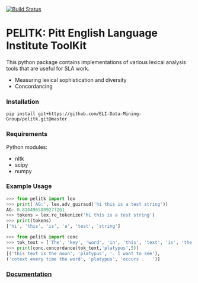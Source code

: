 [![Build Status](https://travis-ci.org/ELI-Data-Mining-Group/pelitk.svg?branch=master)](https://travis-ci.org/ELI-Data-Mining-Group/pelitk)
# PELITK: Pitt English Language Institute ToolKit
This python package contains implementations of various lexical analysis tools that are useful for SLA work.

- Measuring lexical sophistication and diversity
- Concordancing

### Installation
`pip install git+https://github.com/ELI-Data-Mining-Group/pelitk.git@master`


### Requirements
Python modules:
- nltk
- scipy
- numpy


### Example Usage
```python
>>> from pelitk import lex
>>> print('AG:', lex.adv_guiraud('hi this is a test string'))
AG: 0.8164965809277261
>>> tokens = lex.re_tokenize('hi this is a test string')
>>> print(tokens)
['hi', 'this', 'is', 'a', 'test', 'string']
```

```python
>>> from pelitk import conc
>>> tok_text = ['The', 'key', 'word', 'in', 'this', 'text', 'is', 'the', 'noun', 'platypus', '.', 'I', 'want', 'to', 'see', 'the', 'cotext', 'every', 'time', 'the', 'word', 'platypus', 'occurs', '.']
>>> print(conc.concordance(tok_text,'platypus',5))
[('this text is the noun', 'platypus', '. I want to see'),
('cotext every time the word', 'platypus', 'occurs .   ')]
```


### [Documentation](docs)
